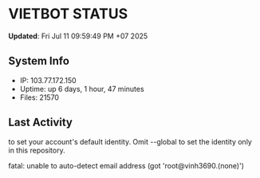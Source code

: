 # VIETBOT STATUS
**Updated**: Fri Jul 11 09:59:49 PM +07 2025

## System Info
- IP: 103.77.172.150
- Uptime: up 6 days, 1 hour, 47 minutes
- Files: 21570

## Last Activity

to set your account's default identity.
Omit --global to set the identity only in this repository.

fatal: unable to auto-detect email address (got 'root@vinh3690.(none)')
